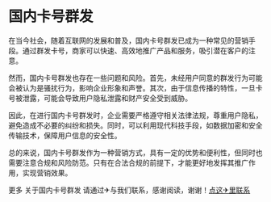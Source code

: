 # 国内卡号群发

在当今社会，随着互联网的发展和普及，国内卡号群发已成为一种常见的营销手段。通过群发卡号，商家可以快速、高效地推广产品和服务，吸引潜在客户的注意。

然而，国内卡号群发也存在一些问题和风险。首先，未经用户同意的群发行为可能会被认为是骚扰行为，影响企业形象和声誉。其次，由于信息传播的特性，一旦卡号被泄露，可能会导致用户隐私泄露和财产安全受到威胁。

因此，在进行国内卡号群发时，企业需要严格遵守相关法律法规，尊重用户隐私，避免造成不必要的纠纷和损失。同时，可以利用现代科技手段，如数据加密和安全传输技术，保障用户信息的安全性。

总的来说，国内卡号群发作为一种营销方式，具有一定的优势和便利性，但同时也需要注意合规和风险防范。只有在合法合规的前提下，才能更好地发挥其推广作用，实现营销效果。

更多 关于国内卡号群发 请通过✈与我们联系，感谢阅读，谢谢！[点这✈里联系](https://1.k02.cc)
